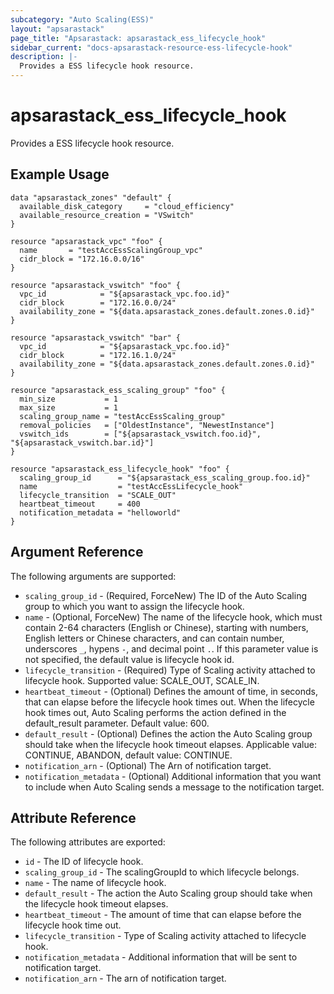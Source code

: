 ```yaml
---
subcategory: "Auto Scaling(ESS)"
layout: "apsarastack"
page_title: "Apsarastack: apsarastack_ess_lifecycle_hook"
sidebar_current: "docs-apsarastack-resource-ess-lifecycle-hook"
description: |-
  Provides a ESS lifecycle hook resource.
---
```


# apsarastack\_ess\_lifecycle\_hook

Provides a ESS lifecycle hook resource.

## Example Usage
```
data "apsarastack_zones" "default" {
  available_disk_category     = "cloud_efficiency"
  available_resource_creation = "VSwitch"
}

resource "apsarastack_vpc" "foo" {
  name       = "testAccEssScalingGroup_vpc"
  cidr_block = "172.16.0.0/16"
}

resource "apsarastack_vswitch" "foo" {
  vpc_id            = "${apsarastack_vpc.foo.id}"
  cidr_block        = "172.16.0.0/24"
  availability_zone = "${data.apsarastack_zones.default.zones.0.id}"
}

resource "apsarastack_vswitch" "bar" {
  vpc_id            = "${apsarastack_vpc.foo.id}"
  cidr_block        = "172.16.1.0/24"
  availability_zone = "${data.apsarastack_zones.default.zones.0.id}"
}

resource "apsarastack_ess_scaling_group" "foo" {
  min_size           = 1
  max_size           = 1
  scaling_group_name = "testAccEssScaling_group"
  removal_policies   = ["OldestInstance", "NewestInstance"]
  vswitch_ids        = ["${apsarastack_vswitch.foo.id}", "${apsarastack_vswitch.bar.id}"]
}

resource "apsarastack_ess_lifecycle_hook" "foo" {
  scaling_group_id      = "${apsarastack_ess_scaling_group.foo.id}"
  name                  = "testAccEssLifecycle_hook"
  lifecycle_transition  = "SCALE_OUT"
  heartbeat_timeout     = 400
  notification_metadata = "helloworld"
}
```

## Argument Reference

The following arguments are supported:

* `scaling_group_id` - (Required, ForceNew) The ID of the Auto Scaling group to which you want to assign the lifecycle hook.
* `name` - (Optional, ForceNew) The name of the lifecycle hook, which must contain 2-64 characters (English or Chinese), starting with numbers, English letters or Chinese characters, and can contain number, underscores `_`, hypens `-`, and decimal point `.`. If this parameter value is not specified, the default value is lifecycle hook id.
* `lifecycle_transition` - (Required) Type of Scaling activity attached to lifecycle hook. Supported value: SCALE_OUT, SCALE_IN.
* `heartbeat_timeout` - (Optional) Defines the amount of time, in seconds, that can elapse before the lifecycle hook times out. When the lifecycle hook times out, Auto Scaling performs the action defined in the default_result parameter. Default value: 600.
* `default_result` - (Optional) Defines the action the Auto Scaling group should take when the lifecycle hook timeout elapses. Applicable value: CONTINUE, ABANDON, default value: CONTINUE.
* `notification_arn` - (Optional) The Arn of notification target.
* `notification_metadata` - (Optional) Additional information that you want to include when Auto Scaling sends a message to the notification target.

## Attribute Reference

The following attributes are exported:

* `id` - The ID of lifecycle hook.
* `scaling_group_id` - The scalingGroupId to which lifecycle belongs.
* `name` - The name of lifecycle hook.
* `default_result` - The action the Auto Scaling group should take when the lifecycle hook timeout elapses.
* `heartbeat_timeout` - The amount of time that can elapse before the lifecycle hook time out.
* `lifecycle_transition` - Type of Scaling activity attached to lifecycle hook.
* `notification_metadata` - Additional information that will be sent to notification target.
* `notification_arn` - The arn of notification target.

